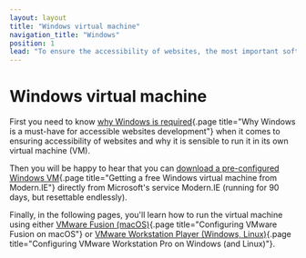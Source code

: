 ```yaml
---
layout: layout
title: "Windows virtual machine"
navigation_title: "Windows"
position: 1
lead: "To ensure the accessibility of websites, the most important software is native Windows software, such as screen readers. In this chapter, you will learn how to prepare everything for the upcoming installation tasks. And if you want to keep your own Windows working environment clean (or if you aren't using Windows anyway), we suggest to set up a dedicated Windows installation within a virtual machine."
---
```


# Windows virtual machine

First you need to know [why Windows is required](/setup/windows/why){.page title="Why Windows is a must-have for accessible websites development"} when it comes to ensuring accessibility of websites and why it is sensible to run it in its own virtual machine (VM).

Then you will be happy to hear that you can [download a pre-configured Windows VM](/setup/windows/modern-ie){.page title="Getting a free Windows virtual machine from Modern.IE"} directly from Microsoft's service Modern.IE (running for 90 days, but resettable endlessly).

Finally, in the following pages, you'll learn how to run the virtual machine using either [VMware Fusion (macOS)](/setup/windows/vmware-on-macos){.page title="Configuring VMware Fusion on macOS"} or [VMware Workstation Player (Windows, Linux)](/setup/windows/vmware-on-windows-linux){.page title="Configuring VMware Workstation Pro on Windows (and Linux)"}.